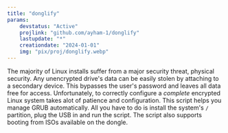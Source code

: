 ```yaml
---
title: "donglify"
params:
    devstatus: "Active"
    projlink: "github.com/ayham-1/donglify"
    lastupdate: "*"
    creationdate: "2024-01-01"
    img: "pix/proj/donglify.webp"
---
```


The majority of Linux installs suffer from a major security threat, physical security. Any unencrypted drive's data can be easily stolen by attaching to a secondary device. This bypasses the user's password and leaves all data free for access. Unfortunately, to correctly configure a *complete* encrypted Linux system takes alot of patience and configuration. This script helps you manage GRUB automatically. All you have to do is install the system's `/` partition, plug the USB in and run the script. The script also supports booting from ISOs available on the dongle.
